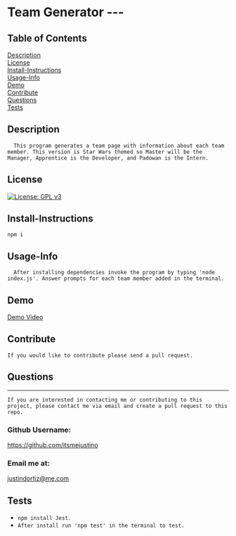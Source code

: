 
# Team Generator ---
## Table of Contents <br>
[Description](#description)<br>
[License](#license)<br>
[Install-Instructions](#install-Instructions)<br>
[Usage-Info](#usage-Info)<br>
[Demo](#demo)<br>
[Contribute](#contribute)<br>
[Questions](#questions)<br>
[Tests](#tests)<br>

## Description 
````
  This program generates a team page with information about each team member. This version is Star Wars themed so Master will be the Manager, Apprentice is the Developer, and Padowan is the Intern.
  ````
## License
  [![License: GPL v3](https://img.shields.io/badge/License-GPL%20v3-blue.svg)](https://www.gnu.org/licenses/gpl-3.0)
## Install-Instructions 

  `npm i`
 
## Usage-Info
```
  After installing dependencies invoke the program by typing 'node index.js'. Answer prompts for each team member added in the terminal.
  ```
## Demo

[Demo Video](https://drive.google.com/file/d/1ow7qVECJkpcqSEDhvUsG_Xi9r-6tA3_O/view)<br>

## Contribute

  `If you would like to contribute please send a pull request.`


## Questions 
---
`If you are interested in contacting me or contributing to this project, please contact me via email and create a pull request to this repo.`

### Github Username:

https://github.com/itsmejustino

### Email me at: 
 justindortiz@me.com 
## Tests 

  * `npm install Jest.` 
  * `After install run 'npm test' in the terminal to test.`
  

